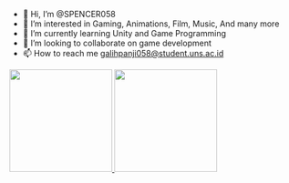 - 👋 Hi, I’m @SPENCER058
- 👀 I’m interested in Gaming, Animations, Film, Music, And many more
- 🌱 I’m currently learning Unity and Game Programming
- 💞️ I’m looking to collaborate on game development
- 📫 How to reach me galihpanji058@student.uns.ac.id

<p align="left">
<a href="https://github.com/SPENCER058">
  <img height="180em" src="https://github-readme-stats-eight-theta.vercel.app/api?username=SPENCER058&show_icons=true&theme=tokyonight&include_all_commits=true&count_private=true"/>
  <img height="180em" widht="100em" src="https://github-readme-stats-eight-theta.vercel.app/api/top-langs/?username=SPENCER058&layout=compact&langs_count=8&theme=tokyonight"/>
</a>
</p>

<!---
SPENCER058/SPENCER058 is a ✨ special ✨ repository because its `README.md` (this file) appears on your GitHub profile.
You can click the Preview link to take a look at your changes.
--->
